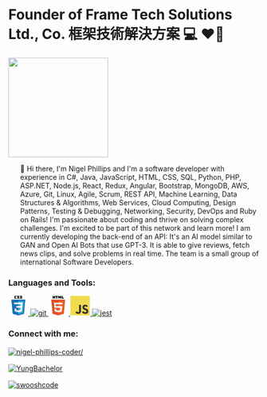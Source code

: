 ### 
<h1 align="left"> Founder of Frame Tech Solutions Ltd., Co. 框架技術解決方案 💻 ❤️‍🔥 </h1>
<p>
<img align="center" src="" width="200" height="200" /> </p>
<ul align="left">
  <p> 🍯 Hi there, I'm Nigel Phillips and I'm a software developer with experience in C#, Java, JavaScript, HTML, CSS, SQL, Python, PHP, ASP.NET, Node.js, React, Redux, Angular, Bootstrap, MongoDB, AWS, Azure, Git, Linux, Agile, Scrum, REST API, Machine Learning, Data Structures & Algorithms, Web Services, Cloud Computing, Design Patterns, Testing & Debugging, Networking, Security, DevOps and Ruby on Rails! I'm passionate about coding and thrive on solving complex challenges. I'm excited to be part of this network and learn more! I am currently developing the back-end of an API: It's an AI model similar to GAN and Open AI Bots that use GPT-3. It is able to give reviews, fetch news clips, and solve problems in real time. The team is a small group of international Software Developers. 
    </ul>


<h3 align="left">Languages and Tools:</h3>
<p align="left"> <a href="https://www.w3schools.com/css/" target="_blank" rel="noreferrer"> <img src="https://raw.githubusercontent.com/devicons/devicon/master/icons/css3/css3-original-wordmark.svg" alt="css3" width="40" height="40"/> </a> <a href="https://www.cypress.io" target="_blank" rel="noreferrer"> <a href="https://git-scm.com/" target="_blank" rel="noreferrer"> <img src="https://www.vectorlogo.zone/logos/git-scm/git-scm-icon.svg" alt="git" width="40" height="40"/> </a> <a href="https://www.w3.org/html/" target="_blank" rel="noreferrer"> <img src="https://raw.githubusercontent.com/devicons/devicon/master/icons/html5/html5-original-wordmark.svg" alt="html5" width="40" height="40"/> </a> <a href="https://developer.mozilla.org/en-US/docs/Web/JavaScript" target="_blank" rel="noreferrer"> <img src="https://raw.githubusercontent.com/devicons/devicon/master/icons/javascript/javascript-original.svg" alt="javascript" width="40" height="40"/> </a> <a href="https://jestjs.io" target="_blank" rel="noreferrer"> <img src="https://www.vectorlogo.zone/logos/jestjsio/jestjsio-icon.svg" alt="jest" width="40" height="40"/> </a> </p>

<!-- ![Nigel's GitHub stats](https://github-readme-stats.vercel.app/api?username=swooshcode&show_icons=true&theme=blue-green)


[![Experience](https://github-readme-stats.vercel.app/api/top-langs/?username=swooshcode&layout=compact&theme=vision-friendly-dark)](https://github.com/swooshcode/github-readme-stats) -->

<h3 align="left">Connect with me:</h3>
<p align="left">
<a href="https://www.linkedin.com/in/nigel-phillips-coder/" target="blank"><img align="center" src="https://raw.githubusercontent.com/rahuldkjain/github-profile-readme-generator/master/src/images/icons/Social/linked-in-alt.svg" alt="nigel-phillips-coder/" height="30" width="40" /></a>
</p>

<a href="https://www.facebook.com/YungBachelor" target="blank"><img align="center" src="https://raw.githubusercontent.com/rahuldkjain/github-profile-readme-generator/master/src/images/icons/Social/linked-in-alt.svg" alt="YungBachelor" height="30" width="40" /></a>
</p>

<a href="www.patreon.com/swooshcode" target="blank"><img align="center" src="https://raw.githubusercontent.com/rahuldkjain/github-profile-readme-generator/master/src/images/icons/Social/linked-in-alt.svg" alt="swooshcode" height="30" width="40" /></a>
</p>









<!--




**ALL RIGHTS RESERVED**
<!- As of January 12, 2023 and henceforth throughout perpetuity all intellectual properties not forked from Pursuit belong to Frame Tech Solutions Ltd., Co. 框架技術解決方案 unless stated otherwise in writing by Frame Tech Solutions Ltd., Co. 框架技術解決方案 or unless stated otherwise in the repository of the actual intillectual property. Such arbitrary information regarding the aforementioned may be in the `README.md` or `License` section of each repository.
--->
